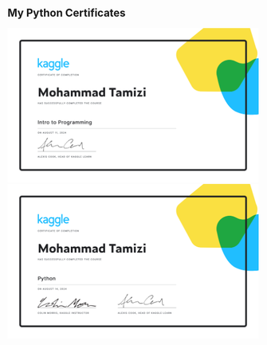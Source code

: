 ## My Python Certificates

![Python Certificate 1](./Mohammad%20Tamizi%20-%20Intro%20to%20Programming.png)
![Python Certificate 2](./Mohammad%20Tamizi%20-%20Python.png)
